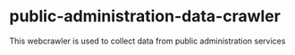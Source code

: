 # public-administration-data-crawler
This webcrawler is used to collect data from public administration services
